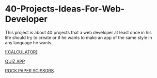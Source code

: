# 40-Projects-Ideas-For-Web-Developer

This project is about 40 projects that a web developer at least once in his life should try to create or if he wants to make an app of the same style in any language he wants.

[![CALCULATOR]](https://github.com/Amaranese/40-Projects-Ideas-For-Web-Developer/tree/main/Calculator)

[QUIZ APP](https://github.com/Amaranese/40-Projects-Ideas-For-Web-Developer/tree/main/Quiz%20App)

[ROCK PAPER SCISSORS](https://github.com/Amaranese/40-Projects-Ideas-For-Web-Developer/tree/main/Rock-Paper-Scissors)

